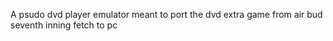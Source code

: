 A psudo dvd player emulator meant to port the dvd extra game from air bud seventh inning fetch to pc
